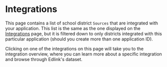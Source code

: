 # Integrations

This page contains a list of school district `Sources` that are integrated with your application. This list is the same as the one displayed on the [Integrations]() page, but it is filtered down to only districts integrated with this particular application (should you create more than one application ID).

Clicking on one of the integrations on this page will take you to the integration overview, where you can learn more about a specific integration and browse through Edlink's dataset.